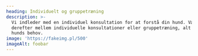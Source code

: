 ```yaml
---
heading: Individuelt og gruppetræning
description: >-
  Vi indleder med en individuel konsultation for at forstå din hund. Vælg
  derefter mellem individuelle konsultationer eller gruppetræning, alt efter din
  hunds behov.
image: 'https://fakeimg.pl/500'
imageAlt: foobar
---
```


